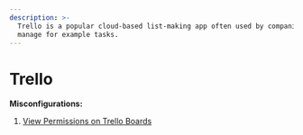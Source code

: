 ```yaml
---
description: >-
  Trello is a popular cloud-based list-making app often used by companies to
  manage for example tasks.
---
```


# Trello

**Misconfigurations:**

1. [View Permissions on Trello Boards](view-permissions-on-trello-boards.md)
